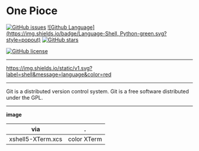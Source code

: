 # One Pioce


[![GitHub issues](https://img.shields.io/github/issues/mainiubaba/One.svg?style=popout)](https://github.com/mainiubaba/One/issues)
[![Github Language](https://img.shields.io/badge/Language-Shell, Python-green.svg?style=popout)](https://github.com/mainiubaba/One)
[![GitHub stars](https://img.shields.io/github/stars/mainiubaba/One.svg?style=social)](https://github.com/mainiubaba/One/stargazers)


[![GitHub license](https://img.shields.io/github/license/mainiubaba/One.svg?color=red&style=popout)](https://github.com/mainiubaba/One)

---

https://img.shields.io/static/v1.svg?label=shell&message=language&color=red

---

Git is a distributed version control system. Git is a free software distributed under the GPL.


---

**image**

|via|.|
|-|-|
|xshell5-XTerm.xcs| color XTerm|
